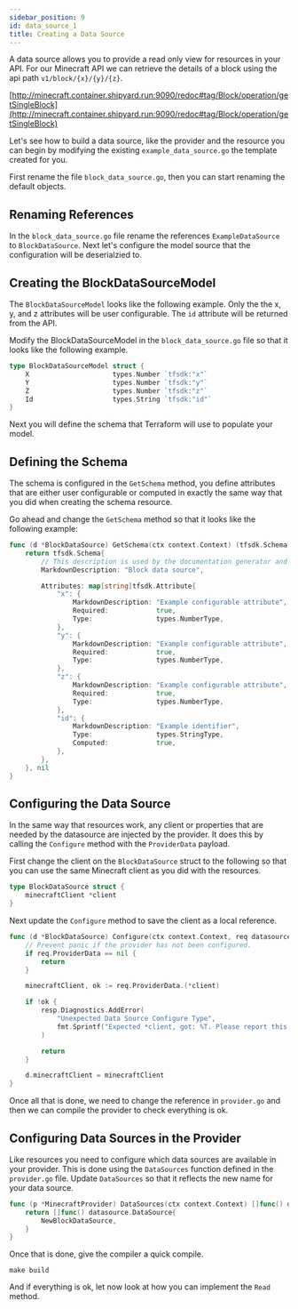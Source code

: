 ```yaml
---
sidebar_position: 9
id: data_source_1
title: Creating a Data Source
---
```


A data source allows you to provide a read only view for resources in your
API. For our Minecraft API we can retrieve the details of a block using
the api path `v1/block/{x}/{y}/{z}`.

[http://minecraft.container.shipyard.run:9090/redoc#tag/Block/operation/getSingleBlock](http://minecraft.container.shipyard.run:9090/redoc#tag/Block/operation/getSingleBlock)

Let's see how to build a data source, like the provider and the resource
you can begin by modifying the existing `example_data_source.go` the template
created for you.

First rename the file `block_data_source.go`, then you can start renaming
the default objects.

## Renaming References

In the `block_data_source.go` file rename the references `ExampleDataSource`
to `BlockDataSource`. Next let's configure the model source that the configuration
will be deserialzied to.

## Creating the BlockDataSourceModel

The `BlockDataSourceModel` looks like the following example. Only the the x,
y, and z attributes will be user configurable. The `id` attribute will be returned
from the API.

Modify the BlockDataSourceModel in the `block_data_source.go` file so that
it looks like the following example.

```go
type BlockDataSourceModel struct {
	X                     types.Number `tfsdk:"x"`
	Y                     types.Number `tfsdk:"y"`
	Z                     types.Number `tfsdk:"z"`
	Id                    types.String `tfsdk:"id"`
}
```

Next you will define the schema that Terraform will use to populate your model.

## Defining the Schema

The schema is configured in the `GetSchema` method, you define attributes that
are either user configurable or computed in exactly the same way that you 
did when creating the schema resource.

Go ahead and change the `GetSchema` method so that it looks like the following
example:

```go
func (d *BlockDataSource) GetSchema(ctx context.Context) (tfsdk.Schema, diag.Diagnostics) {
	return tfsdk.Schema{
		// This description is used by the documentation generator and the language server.
		MarkdownDescription: "Block data source",

		Attributes: map[string]tfsdk.Attribute{
			"x": {
				MarkdownDescription: "Example configurable attribute",
				Required:            true,
				Type:                types.NumberType,
			},
			"y": {
				MarkdownDescription: "Example configurable attribute",
				Required:            true,
				Type:                types.NumberType,
			},
			"z": {
				MarkdownDescription: "Example configurable attribute",
				Required:            true,
				Type:                types.NumberType,
			},
			"id": {
				MarkdownDescription: "Example identifier",
				Type:                types.StringType,
				Computed:            true,
			},
		},
	}, nil
}
```

## Configuring the Data Source

In the same way that resources work, any client or properties that are needed
by the datasource are injected by the provider. It does this by calling the
`Configure` method with the `ProviderData` payload.

First change the client on the `BlockDataSource` struct to the following
so that you can use the same Minecraft client as you did with the resources.

```go
type BlockDataSource struct {
	minecraftClient *client
}
```

Next update the `Configure` method to save the client as a local reference. 

```go
func (d *BlockDataSource) Configure(ctx context.Context, req datasource.ConfigureRequest, resp *datasource.ConfigureResponse) {
	// Prevent panic if the provider has not been configured.
	if req.ProviderData == nil {
		return
	}

	minecraftClient, ok := req.ProviderData.(*client)

	if !ok {
		resp.Diagnostics.AddError(
			"Unexpected Data Source Configure Type",
			fmt.Sprintf("Expected *client, got: %T. Please report this issue to the provider developers.", req.ProviderData),
		)

		return
	}

	d.minecraftClient = minecraftClient
}
```

Once all that is done, we need to change the reference in `provider.go` and
then we can compile the provider to check everything is ok.

## Configuring Data Sources in the Provider

Like resources you need to configure which data sources are available in your
provider. This is done using the `DataSources` function defined in the `provider.go` file. Update `DataSources` so that it reflects the new name for your
data source.

```go
func (p *MinecraftProvider) DataSources(ctx context.Context) []func() datasource.DataSource {
	return []func() datasource.DataSource{
		NewBlockDataSource,
	}
}
```

Once that is done, give the compiler a quick compile.

```shell
make build
```

And if everything is ok, let now look at how you can implement the `Read` 
method.
